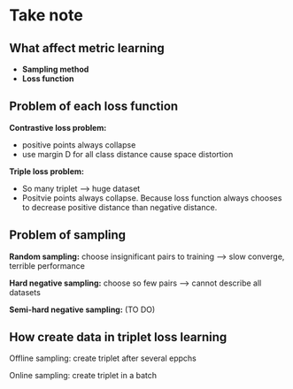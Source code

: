 # Take note

## What affect metric learning

* **Sampling method**
* **Loss function**

## Problem of each loss function

**Contrastive loss problem:**

* positive points always collapse
* use margin D for all class distance cause space distortion

**Triple loss problem:**

* So many triplet --> huge dataset
* Positvie points always collapse. Because loss function always chooses to decrease positive distance than negative distance.

## Problem of sampling

**Random sampling:** choose insignificant pairs to training --> slow converge, terrible performance

**Hard negative sampling:** choose so few pairs --> cannot describe all datasets

**Semi-hard negative sampling:**
(TO DO)

## How create data in triplet loss learning

Offline sampling: create triplet after several eppchs

Online sampling: create triplet in a batch 
